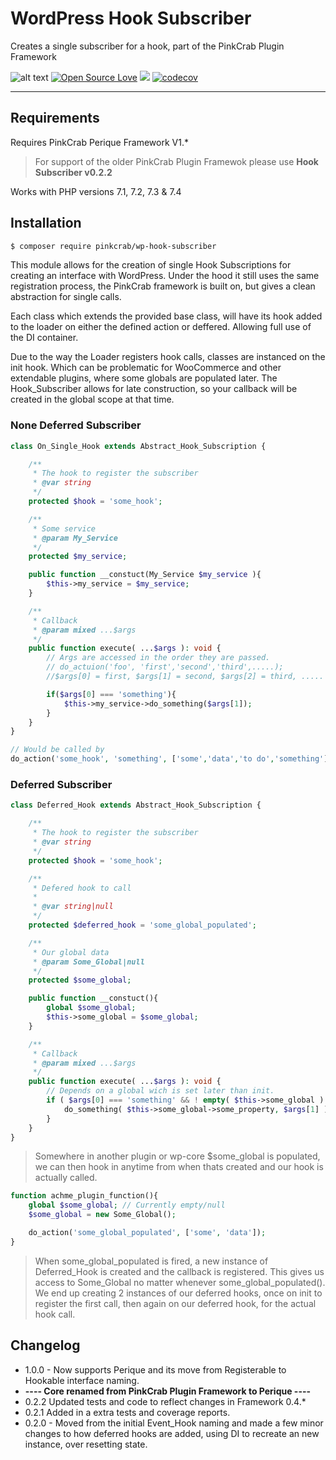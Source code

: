 # WordPress Hook Subscriber

Creates a single subscriber for a hook, part of the PinkCrab Plugin Framework

![alt text](https://img.shields.io/badge/Current_Version-1.0.0-yellow.svg?style=flat " ") 
[![Open Source Love](https://badges.frapsoft.com/os/mit/mit.svg?v=102)]()
![](https://github.com/Pink-Crab/Hook_Subscriber/workflows/PinkCrab_GitHub_CI/badge.svg " ")
[![codecov](https://codecov.io/gh/Pink-Crab/Hook_Subscriber/branch/master/graph/badge.svg?token=EYM4QX2CQ9)](https://codecov.io/gh/Pink-Crab/Hook_Subscriber)


***********************************************

## Requirements

Requires PinkCrab Perique Framework V1.* 

> For support of the older PinkCrab Plugin Framewok please use **Hook Subscriber v0.2.2**

Works with PHP versions 7.1, 7.2, 7.3 & 7.4

## Installation

``` bash
$ composer require pinkcrab/wp-hook-subscriber
```

This module allows for the creation of single Hook Subscriptions for creating an interface with WordPress. Under the hood it still uses the same registration process, the PinkCrab framework is built on, but gives a clean abstraction for single calls.

Each class which extends the provided base class, will have its hook added to the loader on either the defined action or deffered. Allowing full use of the DI container.

Due to the way the Loader registers hook calls, classes are instanced on the init hook. Which can be problematic for WooCommerce and other extendable plugins, where some globals are populated later. The Hook_Subscriber allows for late construction, so your callback will be created in the global scope at that time.

### None Deferred Subscriber

``` php
class On_Single_Hook extends Abstract_Hook_Subscription {

	/**
	 * The hook to register the subscriber
	 * @var string
	 */
	protected $hook = 'some_hook';

    /** 
     * Some service
     * @param My_Service
     */
    protected $my_service;

    public function __constuct(My_Service $my_service ){
        $this->my_service = $my_service;
    }

    /** 
     * Callback
     * @param mixed ...$args
     */
	public function execute( ...$args ): void {
		// Args are accessed in the order they are passed.
        // do_actuion('foo', 'first','second','third',.....);
        //$args[0] = first, $args[1] = second, $args[2] = third, .....

        if($args[0] === 'something'){
            $this->my_service->do_something($args[1]);
        }        
	}
}

// Would be called by
do_action('some_hook', 'something', ['some','data','to do','something']);
```

### Deferred Subscriber

``` php
class Deferred_Hook extends Abstract_Hook_Subscription {

	/**
	 * The hook to register the subscriber
	 * @var string
	 */
	protected $hook = 'some_hook';

    /**
	 * Defered hook to call
	 *
	 * @var string|null
	 */
	protected $deferred_hook = 'some_global_populated';

    /** 
     * Our global data
     * @param Some_Global|null
     */
    protected $some_global;

    public function __constuct(){
        global $some_global;
        $this->some_global = $some_global;
    }

    /** 
     * Callback
     * @param mixed ...$args
     */
	public function execute( ...$args ): void {
        // Depends on a global wich is set later than init.
        if ( $args[0] === 'something' && ! empty( $this->some_global ) ) {
            do_something( $this->some_global->some_property, $args[1] );
        }        
	}
}
```

> Somewhere in another plugin or wp-core $some_global is populated, we can then hook in anytime from when thats created and our hook is actually called.

``` php
function achme_plugin_function(){
    global $some_global; // Currently empty/null
    $some_global = new Some_Global();

    do_action('some_global_populated', ['some', 'data']);
}  
```

> When some_global_populated is fired, a new instance of Deferred_Hook is created and the callback is registered. This gives us access to Some_Global no matter whenever some_global_populated(). We end up creating 2 instances of our deferred hooks, once on init to register the first call, then again on our deferred hook, for the actual hook call.

## Changelog

* 1.0.0 - Now supports Perique and its move from Registerable to Hookable interface naming.
* **---- Core renamed from PinkCrab Plugin Framework to Perique ----**
* 0.2.2 Updated tests and code to reflect changes in Framework 0.4.*
* 0.2.1 Added in a extra tests and coverage reports.
* 0.2.0 - Moved from the initial Event_Hook naming and made a few minor changes to how deferred hooks are added, using DI to recreate an new instance, over resetting state.
